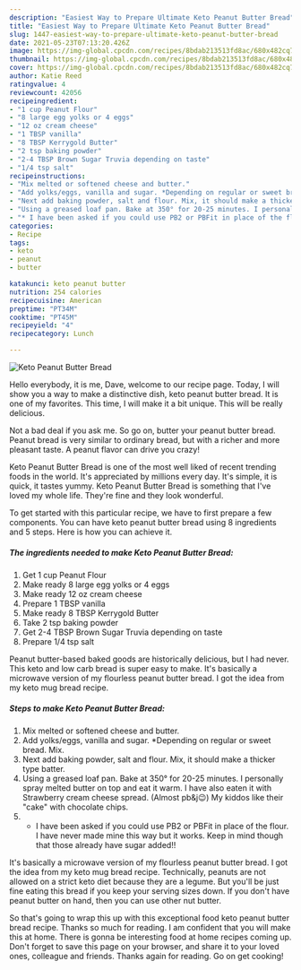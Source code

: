 ```yaml
---
description: "Easiest Way to Prepare Ultimate Keto Peanut Butter Bread"
title: "Easiest Way to Prepare Ultimate Keto Peanut Butter Bread"
slug: 1447-easiest-way-to-prepare-ultimate-keto-peanut-butter-bread
date: 2021-05-23T07:13:20.426Z
image: https://img-global.cpcdn.com/recipes/8bdab213513fd8ac/680x482cq70/keto-peanut-butter-bread-recipe-main-photo.jpg
thumbnail: https://img-global.cpcdn.com/recipes/8bdab213513fd8ac/680x482cq70/keto-peanut-butter-bread-recipe-main-photo.jpg
cover: https://img-global.cpcdn.com/recipes/8bdab213513fd8ac/680x482cq70/keto-peanut-butter-bread-recipe-main-photo.jpg
author: Katie Reed
ratingvalue: 4
reviewcount: 42056
recipeingredient:
- "1 cup Peanut Flour"
- "8 large egg yolks or 4 eggs"
- "12 oz cream cheese"
- "1 TBSP vanilla"
- "8 TBSP Kerrygold Butter"
- "2 tsp baking powder"
- "2-4 TBSP Brown Sugar Truvia depending on taste"
- "1/4 tsp salt"
recipeinstructions:
- "Mix melted or softened cheese and butter."
- "Add yolks/eggs, vanilla and sugar. *Depending on regular or sweet bread. Mix."
- "Next add baking powder, salt and flour. Mix, it should make a thicker type batter."
- "Using a greased loaf pan. Bake at 350° for 20-25 minutes. I personally spray melted butter on top and eat it warm. I have also eaten it with Strawberry cream cheese spread. (Almost pb&amp;j😉) My kiddos like their &#34;cake&#34; with chocolate chips."
- "* I have been asked if you could use PB2 or PBFit in place of the flour. I have never made mine this way but it works. Keep in mind though that those already have sugar added!!"
categories:
- Recipe
tags:
- keto
- peanut
- butter

katakunci: keto peanut butter 
nutrition: 254 calories
recipecuisine: American
preptime: "PT34M"
cooktime: "PT45M"
recipeyield: "4"
recipecategory: Lunch

---
```



![Keto Peanut Butter Bread](https://img-global.cpcdn.com/recipes/8bdab213513fd8ac/680x482cq70/keto-peanut-butter-bread-recipe-main-photo.jpg)

Hello everybody, it is me, Dave, welcome to our recipe page. Today, I will show you a way to make a distinctive dish, keto peanut butter bread. It is one of my favorites. This time, I will make it a bit unique. This will be really delicious.

Not a bad deal if you ask me. So go on, butter your peanut butter bread. Peanut bread is very similar to ordinary bread, but with a richer and more pleasant taste. A peanut flavor can drive you crazy!

Keto Peanut Butter Bread is one of the most well liked of recent trending foods in the world. It's appreciated by millions every day. It's simple, it is quick, it tastes yummy. Keto Peanut Butter Bread is something that I've loved my whole life. They're fine and they look wonderful.


To get started with this particular recipe, we have to first prepare a few components. You can have keto peanut butter bread using 8 ingredients and 5 steps. Here is how you can achieve it.

<!--inarticleads1-->

##### The ingredients needed to make Keto Peanut Butter Bread:

1. Get 1 cup Peanut Flour
1. Make ready 8 large egg yolks or 4 eggs
1. Make ready 12 oz cream cheese
1. Prepare 1 TBSP vanilla
1. Make ready 8 TBSP Kerrygold Butter
1. Take 2 tsp baking powder
1. Get 2-4 TBSP Brown Sugar Truvia depending on taste
1. Prepare 1/4 tsp salt


Peanut butter-based baked goods are historically delicious, but I had never. This keto and low carb bread is super easy to make. It&#39;s basically a microwave version of my flourless peanut butter bread. I got the idea from my keto mug bread recipe. 

<!--inarticleads2-->

##### Steps to make Keto Peanut Butter Bread:

1. Mix melted or softened cheese and butter.
1. Add yolks/eggs, vanilla and sugar. *Depending on regular or sweet bread. Mix.
1. Next add baking powder, salt and flour. Mix, it should make a thicker type batter.
1. Using a greased loaf pan. Bake at 350° for 20-25 minutes. I personally spray melted butter on top and eat it warm. I have also eaten it with Strawberry cream cheese spread. (Almost pb&amp;j😉) My kiddos like their &#34;cake&#34; with chocolate chips.
1. * I have been asked if you could use PB2 or PBFit in place of the flour. I have never made mine this way but it works. Keep in mind though that those already have sugar added!!


It&#39;s basically a microwave version of my flourless peanut butter bread. I got the idea from my keto mug bread recipe. Technically, peanuts are not allowed on a strict keto diet because they are a legume. But you&#39;ll be just fine eating this bread if you keep your serving sizes down. If you don&#39;t have peanut butter on hand, then you can use other nut butter. 

So that's going to wrap this up with this exceptional food keto peanut butter bread recipe. Thanks so much for reading. I am confident that you will make this at home. There is gonna be interesting food at home recipes coming up. Don't forget to save this page on your browser, and share it to your loved ones, colleague and friends. Thanks again for reading. Go on get cooking!
